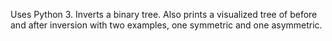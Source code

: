 Uses Python 3.
Inverts a binary tree. Also prints a visualized tree of before and after inversion
with two examples, one symmetric and one asymmetric.

